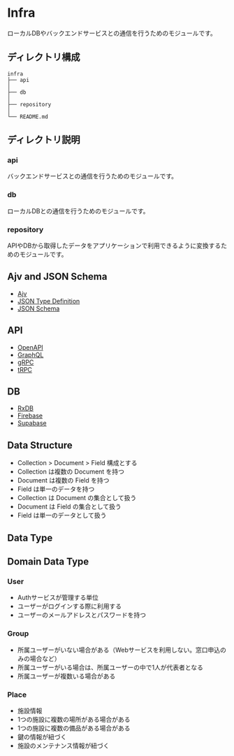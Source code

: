 # Infra
ローカルDBやバックエンドサービスとの通信を行うためのモジュールです。

## ディレクトリ構成
```
infra
├── api
│
├── db
│
├── repository
│
└── README.md
```

## ディレクトリ説明
### api
バックエンドサービスとの通信を行うためのモジュールです。

### db
ローカルDBとの通信を行うためのモジュールです。

### repository
APIやDBから取得したデータをアプリケーションで利用できるように変換するためのモジュールです。

## Ajv and JSON Schema

- [Ajv](https://ajv.js.org/)
- [JSON Type Definition](https://jsontypedef.com/)
- [JSON Schema](https://json-schema.org/)

## API

- [OpenAPI](https://swagger.io/specification/)
- [GraphQL](https://graphql.org/)
- [gRPC](https://grpc.io/)
- [tRPC](https://trpc.io/)

## DB
- [RxDB](https://rxdb.info/)
- [Firebase](https://firebase.google.com/)
- [Supabase](https://supabase.io/)

## Data Structure
- Collection > Document > Field 構成とする
- Collection は複数の Document を持つ
- Document は複数の Field を持つ
- Field は単一のデータを持つ
- Collection は Document の集合として扱う
- Document は Field の集合として扱う
- Field は単一のデータとして扱う

## Data Type

## Domain Data Type

### User
- Authサービスが管理する単位
- ユーザーがログインする際に利用する
- ユーザーのメールアドレスとパスワードを持つ

### Group
- 所属ユーザーがいない場合がある（Webサービスを利用しない。窓口申込のみの場合など）
- 所属ユーザーがいる場合は、所属ユーザーの中で1人が代表者となる
- 所属ユーザーが複数いる場合がある

### Place
- 施設情報
- 1つの施設に複数の場所がある場合がある
- 1つの施設に複数の備品がある場合がある
- 鍵の情報が紐づく
- 施設のメンテナンス情報が紐づく
